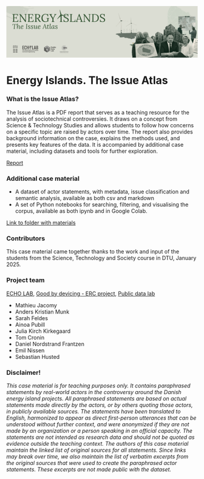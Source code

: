 ![Cover](./Readme_cover.png)

# Energy Islands. The Issue Atlas

### What is the Issue Atlas? 

The Issue Atlas is a PDF report that serves as a teaching resource for the analysis of sociotechnical controversies. It draws on a concept from Science & Technology Studies and allows students to follow how concerns on a specific topic are raised by actors over time. The report also provides background information on the case, explains the methods used, and presents key features of the data. It is accompanied by additional case material, including datasets and tools for further exploration.

[Report](/Energy%20Islands-Issue%20Atlas-June2025.pdf)


### Additional case material 

- A dataset of actor statements, with metadata, issue classification and semantic analysis, available as both csv and markdown
- A set of Python notebooks for searching, filtering, and visualising the corpus, available as both ipynb and in Google Colab.

[Link to folder with materials](https://drive.google.com/drive/folders/19hZb6YMqiNfNoDT3qz6LmUCO5PHX8tXH)


### Contributors

This case material came together thanks to the work and input of the students from the Science, Technology and Society course in DTU, January 2025.

### Project team

[ECHO LAB](https://echolab-dtu.github.io/web/), [Good by devicing - ERC project](https://www.good-by-devicing.org/), [Public data lab](https://publicdatalab.org/)


- Mathieu Jacomy
- Anders Kristian Munk
- Sarah Feldes
- Ainoa Pubill
- Julia Kirch Kirkegaard
- Tom Cronin
- Daniel Nordstrand Frantzen
- Emil Nissen
- Sebastian Husted


### Disclaimer! 

_This case material is for teaching purposes only. It contains paraphrased statements by real-world actors in the controversy around the Danish energy island projects. All paraphrased statements are based on actual statements made directly by the actors, or by others quoting those actors, in publicly available sources. The statements have been translated to English, harmonized to appear as direct first-person utterances that can be understood without further context, and were anonymized if they are not made by an organization or a person speaking in an official capacity. The statements are not intended as research data and should not be quoted as evidence outside the teaching context. The authors of this case material maintain the linked list of original sources for all statements. Since links may break over time, we also maintain the list of verbatim excerpts from the original sources that were used to create the paraphrased actor statements. These excerpts are not made public with the dataset._



